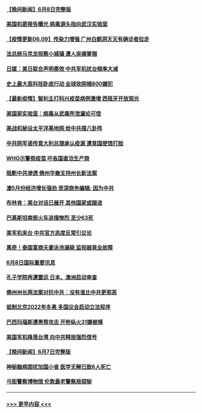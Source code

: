 #### [【晚间新闻】6月8日完整版](../pages/prog202/a103138302.md?t=06091102) 
#### [美国机密报告曝光 病毒源头指向武汉实验室](../pages/prog202/a103137744.md?t=06091102) 
#### [【疫情更新06.09】传染力增强 广州白鹤洞天天有确诊者拉走](../pages/prog202/a103133785.md?t=06091102) 
#### [法总统马克龙视察小城镇 遭人突袭掌掴](../pages/prog202/a103138092.md?t=06091102) 
#### [日媒：美日联合声明奏效 中共军机扰台频率大减](../pages/prog202/a103138088.md?t=06091102) 
#### [史上最大高科技卧底行动 全球收网捕800嫌犯](../pages/prog202/a103138153.md?t=06091102) 
#### [【最新疫情】智利主打科兴疫苗病例激增 西班牙开放观光](../pages/prog202/a103137867.md?t=06091102) 
#### [美国家实验室：病毒从武毒所泄漏论可信](../pages/prog202/a103138089.md?t=06091102) 
#### [美战机秘设太平洋基地网 给中共摆八卦阵](../pages/prog202/a103138079.md?t=06091102) 
#### [中共网军谣传意大利总理承认疫源 遭意国使馆打脸](../pages/prog202/a103138002.md?t=06091102) 
#### [WHO示警假疫苗 吁各国直洽生产商](../pages/prog202/a103137890.md?t=06091102) 
#### [阻断中共渗透 佛州华裔支持州长新法案](../pages/prog202/a103137907.md?t=06091102) 
#### [澳5月份经济增长强劲 资深商务编辑: 因为中共](../pages/prog202/a103137797.md?t=06091102) 
#### [布林肯：美台对话已展开 其他国家或跟进](../pages/prog202/a103137838.md?t=06091102) 
#### [巴基斯坦南部火车追撞惨烈 至少63死](../pages/prog202/a103137697.md?t=06091102) 
#### [美军机来台 中共官方态度反常引议论](../pages/prog202/a103137657.md?t=06091102) 
#### [离奇！泰国富商夫妻泳池溺毙 监视器竟全故障](../pages/prog202/a103137638.md?t=06091102) 
#### [6月8日国际重要讯息](../pages/prog202/a103137642.md?t=06091102) 
#### [孔子学院再遭噩运 日本、澳洲启动审查](../pages/prog202/a103137589.md?t=06091102) 
#### [佛州州长两法案对抗中共：没有谁比中共更邪恶](../pages/prog202/a103137552.md?t=06091102) 
#### [抵制北京2022年冬奥 多国议会启动立法程序](../pages/prog202/a103137535.md?t=06091102) 
#### [巴西玛瑙斯遭黑帮攻击 开枪纵火31嫌被捕](../pages/prog202/a103137481.md?t=06091102) 
#### [美国军机降落台湾 向中共释放强烈信号](../pages/prog202/a103137463.md?t=06091102) 
#### [【晚间新闻】6月7日完整版](../pages/prog202/a103137431.md?t=06091102) 
#### [神秘脑病困扰加国小省 医学无解已致6人死亡](../pages/prog202/a103136981.md?t=06091102) 
#### [弓街警察博物馆 伦敦最老警察局探秘](../pages/prog202/a103137303.md?t=06091102) 

----
#### [ >>> 更早内容 <<< ](../indexes/prog202-earlier.md)
